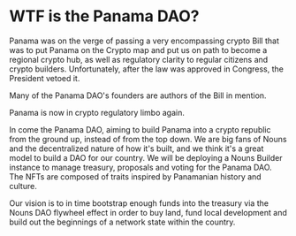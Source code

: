# WTF is the Panama DAO?

Panama was on the verge of passing a very encompassing crypto Bill that was to put Panama on the Crypto map and put us on path to become a regional crypto hub, as well as regulatory clarity to regular citizens and crypto builders. Unfortunately, after the law was approved in Congress, the President vetoed it. 

Many of the Panama DAO's founders are authors of the Bill in mention.

Panama is now in crypto regulatory limbo again.

In come the Panama DAO, aiming to build Panama into a crypto republic from the ground up, instead of from the top down. We are big fans of Nouns and the decentralized nature of how it's built, and we think it's a great model to build a DAO for our country. We will be deploying a Nouns Builder instance to manage treasury, proposals and voting for the Panama DAO. The NFTs are composed of traits inspired by Panamanian history and culture.

Our vision is to in time bootstrap enough funds into the treasury via the Nouns DAO flywheel effect in order to buy land, fund local development and build out the beginnings of a network state within the country.
